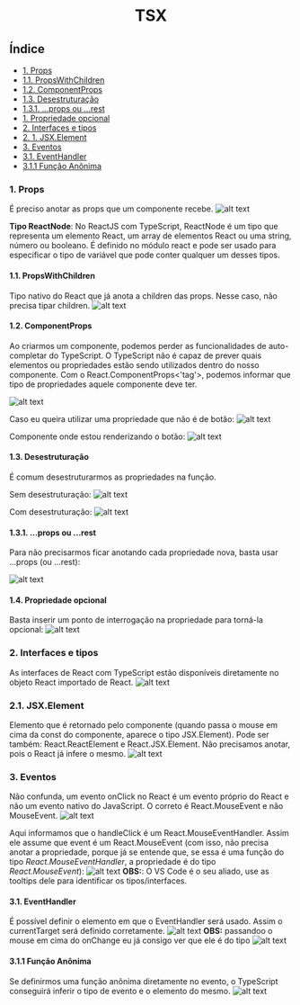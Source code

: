 <div align="center">

# TSX
</div>

## Índice
- [1. Props](#1-props)
- [1.1. PropsWithChildren](#11-propswithchildren)
- [1.2. ComponentProps](#12-componentprops)
- [1.3. Desestruturação](#13-desestruturação)
- [1.3.1. ...props ou ...rest](#131-props-ou-rest)
- [1. Propriedade opcional](#14-propriedade-opcional)
- [2. Interfaces e tipos](#2-interfaces-e-tipos)
- [2. 1. JSX.Element](#21-jsxelement)
- [3. Eventos](#3-eventos)
- [3.1. EventHandler](#31-eventhandler)
- [3.1.1 Função Anônima](#311-função-anônima)

### 1. Props
É preciso anotar as props que um componente recebe.
![alt text](image-1.png)

__Tipo ReactNode__: No ReactJS com TypeScript, ReactNode é um tipo que representa um elemento React, um array de elementos React ou uma string, número ou booleano. É definido no módulo react e pode ser usado para especificar o tipo de variável que pode conter qualquer um desses tipos.

#### 1.1. PropsWithChildren
Tipo nativo do React que já anota a children das props. Nesse caso, não precisa tipar children.
![alt text](image-2.png)

#### 1.2. ComponentProps
Ao criarmos um componente, podemos perder as funcionalidades de auto-completar do TypeScript. O TypeScript não é capaz de prever quais elementos ou propriedades estão sendo utilizados dentro do nosso componente.
Com o React.ComponentProps<'tag'>, podemos informar que tipo de propriedades aquele componente deve ter.

![alt text](image-3.png)

Caso eu queira utilizar uma propriedade que não é de botão:
![alt text](image-4.png)

Componente onde estou renderizando o botão:
![alt text](image-5.png)

#### 1.3. Desestruturação
É comum desestruturarmos as propriedades na função.

Sem desestruturação:
![alt text](image-6.png)

Com desestruturação:
![alt text](image-7.png)

#### 1.3.1. ...props ou ...rest
Para não precisarmos ficar anotando cada propriedade nova, basta usar ...props (ou ...rest):

![alt text](image-8.png)

#### 1.4. Propriedade opcional
Basta inserir um ponto de interrogação na propriedade para torná-la opcional:
![alt text](image-9.png)

### 2. Interfaces e tipos
As interfaces de React com TypeScript estão disponíveis diretamente no objeto React importado de React.
![alt text](image-10.png)

### 2.1. JSX.Element
Elemento que é retornado pelo componente (quando passa o mouse em cima da const do componente, aparece o tipo JSX.Element). Pode ser também: React.ReactElement e React.JSX.Element. Não precisamos anotar, pois o React já infere o mesmo.
![alt text](image-11.png)

### 3. Eventos
Não confunda, um evento onClick no React é um evento próprio do React e não um evento nativo do JavaScript. O correto é React.MouseEvent e não MouseEvent.
![alt text](image-12.png)

Aqui informamos que o handleClick é um React.MouseEventHandler. Assim ele assume que event é um React.MouseEvent (com isso, não precisa anotar a propriedade, porque já se entende que, se essa é uma função do tipo _React.MouseEventHandler_, a propriedade é do tipo _React.MouseEvent_):
![alt text](image-13.png)
__OBS:__: O VS Code é o seu aliado, use as tooltips dele para identificar os tipos/interfaces.

#### 3.1. EventHandler
É possível definir o elemento em que o EventHandler será usado. Assim o currentTarget será definido corretamente.
![alt text](image-17.png)
__OBS:__ passandoo o mouse em cima do onChange eu já consigo ver que ele é do tipo ![alt text](image-16.png)

#### 3.1.1 Função Anônima
Se definirmos uma função anônima diretamente no evento, o TypeScript conseguirá inferir o tipo de evento e o elemento do mesmo.
![alt text](image-15.png)